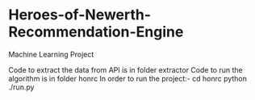 # Heroes-of-Newerth-Recommendation-Engine
Machine Learning Project

Code to extract the data from API is in folder extractor
Code to run the algorithm is in folder honrc
In order to run the project:-
cd honrc
python ./run.py

